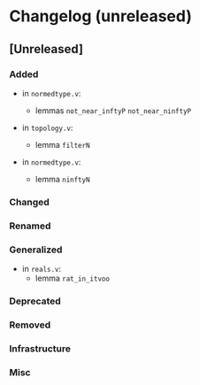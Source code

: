 # Changelog (unreleased)

## [Unreleased]

### Added
- in `normedtype.v`:
  + lemmas `not_near_inftyP` `not_near_ninftyP`

- in `topology.v`:
  + lemma `filterN`

- in `normedtype.v`:
  + lemma `ninftyN`

### Changed

### Renamed

### Generalized
- in `reals.v`:
  + lemma `rat_in_itvoo`

### Deprecated

### Removed

### Infrastructure

### Misc
